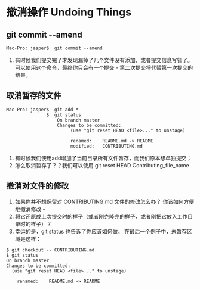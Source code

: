 #  撤消操作 Undoing Things

##  git commit --amend
```
Mac-Pro: jasper$  git commit --amend
```
 1. 有时候我们提交完了才发现漏掉了几个文件没有添加，或者提交信息写错了。
 	可以使用这个命令，最终你只会有一个提交 - 第二次提交将代替第一次提交的结果。

## 取消暂存的文件
```
Mac-Pro: jasper$  git add *
			   $  git status
				   On branch master
				   Changes to be committed:
				        (use "git reset HEAD <file>..." to unstage)

					    renamed:    README.md -> README
					    modified:   CONTRIBUTING.md
```
 1. 有时候我们使用add增加了当前目录所有文件暂存，而我们原本想单独提交；
 2. 怎么取消暂存了？？我们可以使用 git reset HEAD Contributing_file_name

## 撤消对文件的修改
 1. 如果你并不想保留对 CONTRIBUTING.md 文件的修改怎么办？ 你该如何方便地撤消修改 - 
 2. 将它还原成上次提交时的样子（或者刚克隆完的样子，或者刚把它放入工作目录时的样子）？ 
 3. 幸运的是，git status 也告诉了你应该如何做。 在最后一个例子中，未暂存区域是这样：
```
$ git checkout -- CONTRIBUTING.md
$ git status
On branch master
Changes to be committed:
  (use "git reset HEAD <file>..." to unstage)

    renamed:    README.md -> README

```

